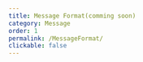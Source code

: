 ```yaml
---
title: Message Format(comming soon)
category: Message
order: 1
permalink: /MessageFormat/
clickable: false
---
```


